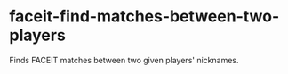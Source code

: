 # faceit-find-matches-between-two-players
Finds FACEIT matches between two given players' nicknames.
